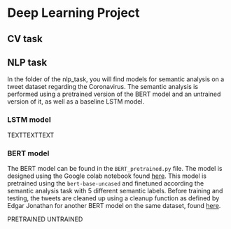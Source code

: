# Deep Learning Project 
## CV task

## NLP task
In the folder of the nlp_task, you will find models for semantic analysis on a tweet dataset regarding the Coronavirus. 
The semantic analysis is performed using a pretrained version of the BERT model and an untrained version of it, as well
as a baseline LSTM model.

### LSTM model
TEXTTEXTTEXT

### BERT model
The BERT model can be found in the ```BERT_pretrained.py``` file. The model is designed using the Google colab notebook 
found [here](https://colab.research.google.com/drive/1ywsvwO6thOVOrfagjjfuxEf6xVRxbUNO). This model is pretrained using 
the ```bert-base-uncased``` and finetuned according the semantic analysis task with 5 different semantic labels. Before
training and testing, the tweets are cleaned up using a cleanup function as defined by Edgar Jonathan for another BERT
model on the same dataset, found [here](https://www.kaggle.com/code/edgardjonathan/bert-deep-learning).

PRETRAINED UNTRAINED